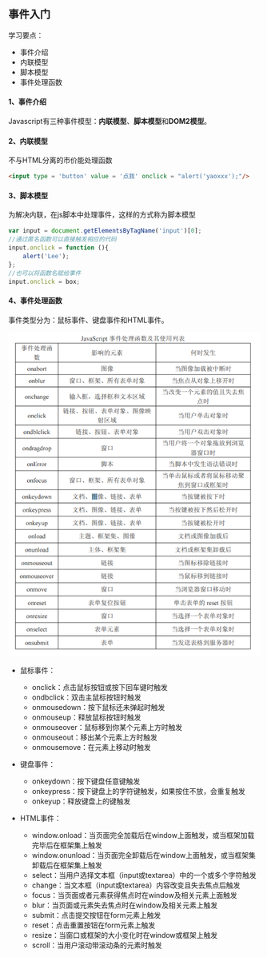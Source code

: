 ## 事件入门

学习要点：

- 事件介绍
- 内联模型
- 脚本模型
- 事件处理函数

#### 1、事件介绍

Javascript有三种事件模型：**内联模型**、**脚本模型**和**DOM2模型**。

#### 2、内联模型

不与HTML分离的市价能处理函数

```html
<input type = 'button' value = '点我' onclick = "alert('yaoxxx');"/>
```

#### 3、脚本模型

为解决内联，在js脚本中处理事件，这样的方式称为脚本模型

```js
var input = document.getElementsByTagName('input')[0];
//通过匿名函数可以直接触发相应的代码
input.onclick = function (){
    alert('Lee');
};
//也可以将函数名赋给事件
input.onclick = box;
```

#### 4、事件处理函数

事件类型分为：鼠标事件、键盘事件和HTML事件。

![](捕获.PNG)

- 鼠标事件：

  - onclick：点击鼠标按钮或按下回车键时触发
  - ondbclick：双击主鼠标按钮时触发
  - onmousedown：按下鼠标还未弹起时触发
  - onmouseup：释放鼠标按钮时触发
  - onmouseover：鼠标移到你某个元素上方时触发
  - onmouseout：移出某个元素上方时触发
  - onmousemove：在元素上移动时触发

- 键盘事件：

  - onkeydown：按下键盘任意键触发
  - onkeypress：按下键盘上的字符键触发，如果按住不放，会重复触发
  - onkeyup：释放键盘上的键触发

- HTML事件：

  - window.onload：当页面完全加载后在window上面触发，或当框架加载完毕后在框架集上触发
  - window.onunload：当页面完全卸载后在window上面触发，或当框架集卸载后在框架集上触发
  - select：当用户选择文本框（input或textarea）中的一个或多个字符触发
  - change：当文本框（input或textarea）内容改变且失去焦点后触发
  - focus：当页面或者元素获得焦点时在window及相关元素上面触发
  - blur：当页面或元素失去焦点时在window及相关元素上触发
  - submit：点击提交按钮在form元素上触发
  - reset：点击重置按钮在form元素上触发
  - resize：当窗口或框架的大小变化时在window或框架上触发
  - scroll：当用户滚动带滚动条的元素时触发

  